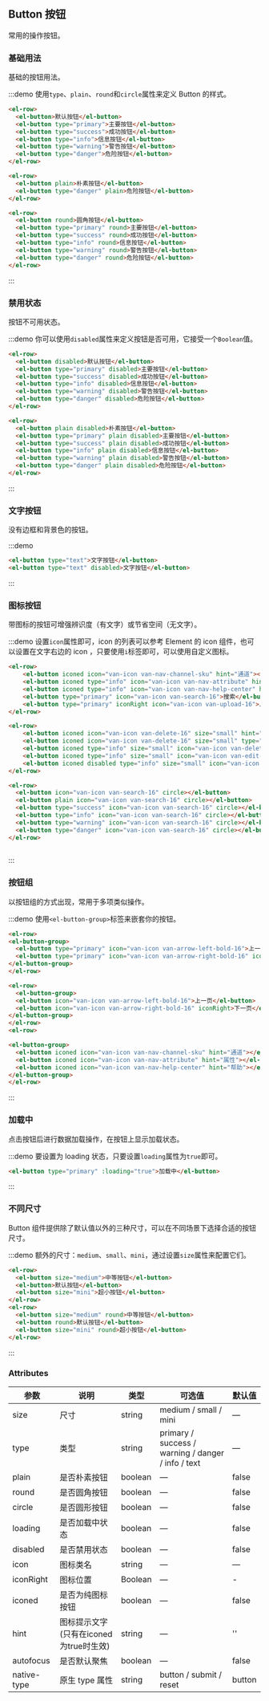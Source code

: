 ## Button 按钮
常用的操作按钮。

### 基础用法

基础的按钮用法。

:::demo 使用`type`、`plain`、`round`和`circle`属性来定义 Button 的样式。

```html
<el-row>
  <el-button>默认按钮</el-button>
  <el-button type="primary">主要按钮</el-button>
  <el-button type="success">成功按钮</el-button>
  <el-button type="info">信息按钮</el-button>
  <el-button type="warning">警告按钮</el-button>
  <el-button type="danger">危险按钮</el-button>
</el-row>

<el-row>
  <el-button plain>朴素按钮</el-button>
  <el-button type="danger" plain>危险按钮</el-button>
</el-row>

<el-row>
  <el-button round>圆角按钮</el-button>
  <el-button type="primary" round>主要按钮</el-button>
  <el-button type="success" round>成功按钮</el-button>
  <el-button type="info" round>信息按钮</el-button>
  <el-button type="warning" round>警告按钮</el-button>
  <el-button type="danger" round>危险按钮</el-button>
</el-row>

```
:::

### 禁用状态

按钮不可用状态。

:::demo 你可以使用`disabled`属性来定义按钮是否可用，它接受一个`Boolean`值。

```html
<el-row>
  <el-button disabled>默认按钮</el-button>
  <el-button type="primary" disabled>主要按钮</el-button>
  <el-button type="success" disabled>成功按钮</el-button>
  <el-button type="info" disabled>信息按钮</el-button>
  <el-button type="warning" disabled>警告按钮</el-button>
  <el-button type="danger" disabled>危险按钮</el-button>
</el-row>

<el-row>
  <el-button plain disabled>朴素按钮</el-button>
  <el-button type="primary" plain disabled>主要按钮</el-button>
  <el-button type="success" plain disabled>成功按钮</el-button>
  <el-button type="info" plain disabled>信息按钮</el-button>
  <el-button type="warning" plain disabled>警告按钮</el-button>
  <el-button type="danger" plain disabled>危险按钮</el-button>
</el-row>
```
:::

### 文字按钮

没有边框和背景色的按钮。

:::demo
```html
<el-button type="text">文字按钮</el-button>
<el-button type="text" disabled>文字按钮</el-button>
```
:::

### 图标按钮

带图标的按钮可增强辨识度（有文字）或节省空间（无文字）。

:::demo 设置`icon`属性即可，icon 的列表可以参考 Element 的 icon 组件，也可以设置在文字右边的 icon ，只要使用`i`标签即可，可以使用自定义图标。

```html
<el-row>
    <el-button iconed icon="van-icon van-nav-channel-sku" hint="通道"></el-button>
    <el-button iconed type="info" icon="van-icon van-nav-attribute" hint="属性"></el-button>
    <el-button iconed type="info" icon="van-icon van-nav-help-center" hint="帮助"></el-button>
    <el-button type="primary" icon="van-icon van-search-16">搜索</el-button>
    <el-button type="primary" iconRight icon="van-icon van-upload-16">上传</el-button>
</el-row>

<el-row>
    <el-button iconed icon="van-icon van-delete-16" size="small" hint="删除"></el-button>
    <el-button iconed icon="van-icon van-delete-16" size="small" type="danger" hint="删除"></el-button>
    <el-button iconed type="info" size="small" icon="van-icon van-delete-16" hint="删除" ></el-button>
    <el-button iconed type="info" size="small" icon="van-icon van-edit-16" hint="编辑"></el-button>
    <el-button iconed disabled type="info" size="small" icon="van-icon van-edit-16" hint="编辑"></el-button>
</el-row>

<el-row>
  <el-button icon="van-icon van-search-16" circle></el-button>
  <el-button plain icon="van-icon van-search-16" circle></el-button>
  <el-button type="success" icon="van-icon van-search-16" circle></el-button>
  <el-button type="info" icon="van-icon van-search-16" circle></el-button>
  <el-button type="warning" icon="van-icon van-search-16" circle></el-button>
  <el-button type="danger" icon="van-icon van-search-16" circle></el-button>
</el-row>
  
```
:::

### 按钮组

以按钮组的方式出现，常用于多项类似操作。

:::demo 使用`<el-button-group>`标签来嵌套你的按钮。

```html
<el-row>
<el-button-group>
  <el-button type="primary" icon="van-icon van-arrow-left-bold-16">上一页</el-button>
  <el-button type="primary" icon="van-icon van-arrow-right-bold-16" iconRight>下一页</el-button>
</el-button-group>
</el-row>

<el-row>
  <el-button-group>
  <el-button icon="van-icon van-arrow-left-bold-16">上一页</el-button>
  <el-button icon="van-icon van-arrow-right-bold-16" iconRight>下一页</el-button>
</el-button-group>
</el-row>
<el-row>

<el-button-group>
  <el-button iconed icon="van-icon van-nav-channel-sku" hint="通道"></el-button>
  <el-button iconed icon="van-icon van-nav-attribute" hint="属性"></el-button>
  <el-button iconed icon="van-icon van-nav-help-center" hint="帮助"></el-button>
</el-button-group>
</el-row>
```
:::

### 加载中

点击按钮后进行数据加载操作，在按钮上显示加载状态。

:::demo 要设置为 loading 状态，只要设置`loading`属性为`true`即可。

```html
<el-button type="primary" :loading="true">加载中</el-button>
```
:::

### 不同尺寸

Button 组件提供除了默认值以外的三种尺寸，可以在不同场景下选择合适的按钮尺寸。

:::demo 额外的尺寸：`medium`、`small`、`mini`，通过设置`size`属性来配置它们。

```html
<el-row>
  <el-button size="medium">中等按钮</el-button>
  <el-button>默认按钮</el-button>
  <el-button size="mini">超小按钮</el-button>
</el-row>
<el-row>
  <el-button size="medium" round>中等按钮</el-button>
  <el-button round>默认按钮</el-button>
  <el-button size="mini" round>超小按钮</el-button>
</el-row>
```
:::

### Attributes
| 参数      | 说明    | 类型      | 可选值       | 默认值   |
|---------- |-------- |---------- |-------------  |-------- |
| size     | 尺寸   | string  |   medium / small / mini            |    —     |
| type     | 类型   | string    |   primary / success / warning / danger / info / text |     —    |
| plain     | 是否朴素按钮   | boolean    | — | false   |
| round     | 是否圆角按钮   | boolean    | — | false   |
| circle     | 是否圆形按钮   | boolean    | — | false   |
| loading     | 是否加载中状态   | boolean    | — | false   |
| disabled  | 是否禁用状态    | boolean   | —   | false   |
| icon  | 图标类名 | string   |  —  |  —  |
| iconRight  | 图标位置 | Boolean   |  —  |  -  |
| iconed  | 是否为纯图标按钮 | boolean   |  —  |  false  |
| hint  | 图标提示文字(只有在iconed为true时生效) | string   |  —  | ''  |
| autofocus  | 是否默认聚焦 | boolean   |  —  |  false  |
| native-type | 原生 type 属性 | string | button / submit / reset | button |
